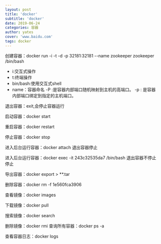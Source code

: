 ```yaml
---
layout: post
title: 'docker'
subtitle: 'docker'
date: 2019-06-24 
categories: 容器
author: yates
cover: 'www.baidu.com'
tags: docker
---
```


创建容器：docker run -i -t -d -p 32181:32181 --name zookeeper zookeeper  /bin/bash

- i:交互式操作
- t:终端操作
- bin/bash:使用交互式shell
- name：容器命名
-P :是容器内部端口随机映射到主机的高端口。
-p : 是容器内部端口绑定到指定的主机端口。

退出容器：exit,会停止容器运行

启动容器：docker start <containId>

重启容器：docker restart <containId>

停止容器：docker stop <containId>

进入后台运行容器：docker attach <containId> 退出容器停止

进入后台运行容器：docker exec -it 243c32535da7 /bin/bash  退出容器不停止	停止

导出容器：docker export <containId> > **.tar

删除容器：docker rm -f 1e560fca3906

查看镜像：docker images

下载镜像：docker pull

搜索镜像：docker search

删除镜像：docker rmi 
查询所有容器：docker ps -a

查看容器日志：docker logs <containId>
